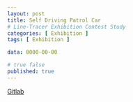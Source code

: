 ```yaml
---
layout: post
title: Self Driving Patrol Car
# Line-Tracer Exhibition Contest Study
categories: [ Exhibition ]
tags: [ Exhibition ]

data: 0000-00-00

# true false
published: true
---
```


[Gitlab](https://gitlab.com/MAZE-dankook/self-driving-patrol-car)